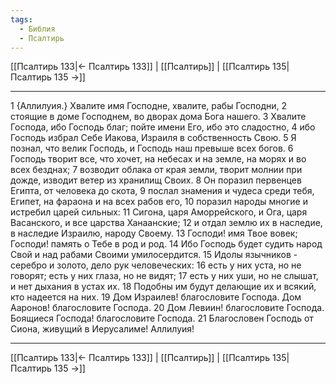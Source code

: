 ```yaml
---
tags:
  - Библия
  - Псалтирь
---
```

[[Псалтирь 133|← Псалтирь 133]] | [[Псалтирь]] | [[Псалтирь 135|Псалтирь 135 →]]

---
1 {Аллилуия.} Хвалите имя Господне, хвалите, рабы Господни,
2 стоящие в доме Господнем, во дворах дома Бога нашего.
3 Хвалите Господа, ибо Господь благ; пойте имени Его, ибо это сладостно,
4 ибо Господь избрал Себе Иакова, Израиля в собственность Свою.
5 Я познал, что велик Господь, и Господь наш превыше всех богов.
6 Господь творит все, что хочет, на небесах и на земле, на морях и во всех безднах;
7 возводит облака от края земли, творит молнии при дожде, изводит ветер из хранилищ Своих.
8 Он поразил первенцев Египта, от человека до скота,
9 послал знамения и чудеса среди тебя, Египет, на фараона и на всех рабов его,
10 поразил народы многие и истребил царей сильных:
11 Сигона, царя Аморрейского, и Ога, царя Васанского, и все царства Ханаанские;
12 и отдал землю их в наследие, в наследие Израилю, народу Своему.
13 Господи! имя Твое вовек; Господи! память о Тебе в род и род.
14 Ибо Господь будет судить народ Свой и над рабами Своими умилосердится.
15 Идолы язычников - серебро и золото, дело рук человеческих:
16 есть у них уста, но не говорят; есть у них глаза, но не видят;
17 есть у них уши, но не слышат, и нет дыхания в устах их.
18 Подобны им будут делающие их и всякий, кто надеется на них.
19 Дом Израилев! благословите Господа. Дом Ааронов! благословите Господа.
20 Дом Левиин! благословите Господа. Боящиеся Господа! благословите Господа.
21 Благословен Господь от Сиона, живущий в Иерусалиме! Аллилуия!

---
[[Псалтирь 133|← Псалтирь 133]] | [[Псалтирь]] | [[Псалтирь 135|Псалтирь 135 →]]
